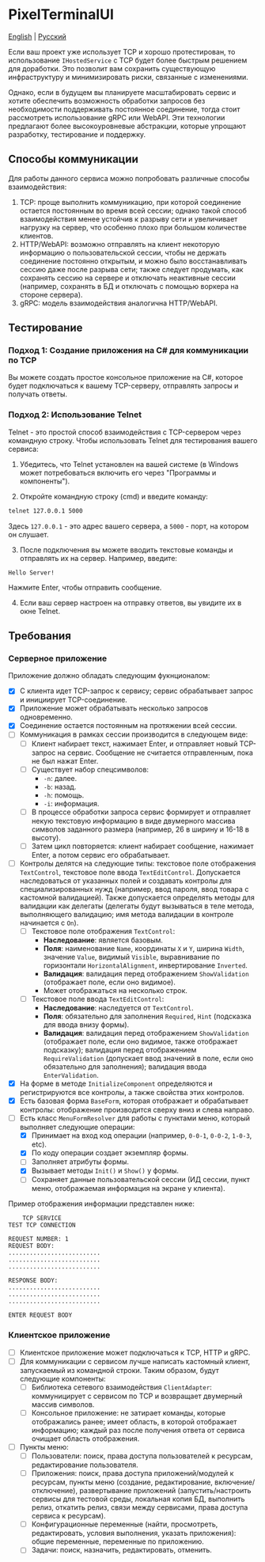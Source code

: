 # PixelTerminalUI

[English](README.md) | [Русский](README.ru.md)

Если ваш проект уже использует TCP и хорошо протестирован, то использование `IHostedService` с TCP будет более быстрым решением для доработки. Это позволит вам сохранить существующую инфраструктуру и минимизировать риски, связанные с изменениями.

Однако, если в будущем вы планируете масштабировать сервис и хотите обеспечить возможность обработки запросов без необходимости поддерживать постоянное соединение, тогда стоит рассмотреть использование gRPC или WebAPI. Эти технологии предлагают более высокоуровневые абстракции, которые упрощают разработку, тестирование и поддержку.

## Способы коммуникации

Для работы данного сервиса можно попробовать различные способы взаимодействия:
1. TCP: проще выполнить коммуникацию, при которой соединение остается постоянным во время всей сессии; однако такой способ взаимодействия менее устойчив к разрыву сети и увеличивает нагрузку на сервер, что особенно плохо при большом количестве клиентов.
2. HTTP/WebAPI: возможно отправлять на клиент некоторую информацию о пользовательской сессии, чтобы не держать соединение постоянно открытым, и можно было восстанавливать сессию даже после разрыва сети; также следует продумать, как сохранять сессию на сервере и отключать неактивные сессии (например, сохранять в БД и отключать с помощью воркера на стороне сервера).
3. gRPC: модель взаимодействия аналогична HTTP/WebAPI.

## Тестирование

### Подход 1: Создание приложения на C# для коммуникации по TCP

Вы можете создать простое консольное приложение на C#, которое будет подключаться к вашему TCP-серверу, отправлять запросы и получать ответы.

### Подход 2: Использование Telnet

Telnet - это простой способ взаимодействия с TCP-сервером через командную строку. Чтобы использовать Telnet для тестирования вашего сервиса:

1. Убедитесь, что Telnet установлен на вашей системе (в Windows может потребоваться включить его через "Программы и компоненты").

2. Откройте командную строку (cmd) и введите команду:

```bat
telnet 127.0.0.1 5000
```

Здесь `127.0.0.1` - это адрес вашего сервера, а `5000` - порт, на котором он слушает.

3. После подключения вы можете вводить текстовые команды и отправлять их на сервер. Например, введите:

```
Hello Server!
```

Нажмите Enter, чтобы отправить сообщение.

4. Если ваш сервер настроен на отправку ответов, вы увидите их в окне Telnet.

## Требования

### Серверное приложение

Приложение должно обладать следующим фукнционалом:
- [x] С клиента идет TCP-запрос к сервису; сервис обрабатывает запрос и инициирует TCP-соединение.
- [x] Приложение может обрабатывать несколько запросов одновременно.
- [x] Соединение остается постоянным на протяжении всей сессии.
- [ ] Коммуникация в рамках сессии производится в следующем виде:
    - [ ] Клиент набирает текст, нажимает Enter, и отправляет новый TCP-запрос на сервис. Сообщение не считается отправленным, пока не был нажат Enter.
    - [ ] Существует набор спецсимволов:
        - `-n`: далее.
        - `-b`: назад.
        - `-h`: помощь.
        - `-i`: информация.
    - [ ] В процессе обработки запроса сервис формирует и отправляет некую текстовую информацию в виде двумерного массива символов заданного размера (например, 26 в ширину и 16-18 в высоту).
    - [ ] Затем цикл повторяется: клиент набирает сообщение, нажимает Enter, а потом сервис его обрабатывает.
- [ ] Контролы делятся на следующие типы: текстовое поле отображения `TextControl`, текстовое поле ввода `TextEditControl`. Допускается наследоваться от указанных полей и создавать контролы для специализированных нужд (например, ввод пароля, ввод товара с кастомной валидацией). Также допускается определять методы для валидации как делегаты (делегаты будут вызываться в теле метода, выполняющего валидацию; имя метода валидации в контроле начинается с `On`).
    - [ ] Текстовое поле отображения `TextControl`:
        - **Наследование**: является базовым.
        - **Поля**: наименование `Name`, координаты `X` и `Y`, ширина `Width`, значение `Value`, видимый `Visible`, выравнивание по горизонтали `HorizontalAlignment`, инвертирование `Inverted`.
        - **Валидация**: валидация перед отображением `ShowValidation` (отображает поле, если оно видимое).
        - Может отображаться на несколько строк.
    - [ ] Текстовое поле ввода `TextEditControl`:
        - **Наследование**: наследуется от `TextControl`.
        - **Поля**: обязательно для заполнения `Required`, `Hint` (подсказка для ввода внизу формы).
        - **Валидация**: валидация перед отображением `ShowValidation` (отображает поле, если оно видимое, также отображает подсказку); валидация перед отображением `RequireValidation` (допускает ввод значений в поле, если оно обязательно для заполнения); валидация ввода `EnterValidation`.
- [x] На форме в методе `InitializeComponent` определяются и регистрируются все контролы, а также свойства этих контролов.
- [x] Есть базовая форма `BaseForm`, которая отображает и обрабатывает контролы: отображение производится сверху вниз и слева направо.
- [ ] Есть класс `MenuFormResolver` для работы с пунктами меню, который выполняет следующие операции:
    - [x] Принимает на вход код операции (например, `0-0-1`, `0-0-2`, `1-0-3`, etc).
    - [x] По коду операции создает экземпляр формы.
    - [ ] Заполняет атрибуты формы.
    - [x] Вызывает методы `Init()` и `Show()` у формы.
    - [ ] Сохраняет данные пользовательской сессии (ИД сессии, пункт меню, отображаемая информация на экране у клиента).

Пример отображения информации представлен ниже:
```
    TCP SERVICE
TEST TCP CONNECTION

REQUEST NUMBER: 1
REQUEST BODY:
..........................
..........................
..........................

RESPONSE BODY:
..........................
..........................
..........................

ENTER REQUEST BODY
```

### Клиентское приложение

- [ ] Клиентское приложение может подключаться к TCP, HTTP и gRPC.
- [ ] Для коммуникации с сервисом лучше написать кастомный клиент, запускаемый из командной строки. Таким образом, будут следующие компоненты:
    - [ ] Библиотека сетевого взаимодействия `ClientAdapter`: коммуницирует с сервисом по TCP и возвращает двумерный массив символов.
    - [ ] Консольное приложение: не затирает команды, которые отображались ранее; имеет область, в которой отображает информацию; каждый раз после получения ответа от сервиса очищает область отображения.
- [ ] Пункты меню:
    - [ ] Пользователи: поиск, права доступа пользователей к ресурсам, редактирование пользователя.
    - [ ] Приложения: поиск, права доступа приложений/модулей к ресурсам, пункты меню (создание, редактирование, включение/отключение), развертывание приложений (запустить/настроить сервисы для тестовой среды, локальная копия БД, выполнить релиз, откатить релиз, связи между сервисами, права доступа сервиса к ресурсам).
    - [ ] Конфигурационные переменные (найти, просмотреть, редактировать, условия выполнения, указать приложения): общие переменные, переменные по приложению.
    - [ ] Задачи: поиск, назначить, редактировать, отменить.
